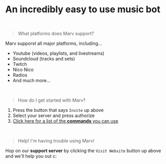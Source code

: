 # An incredibly easy to use music bot

<br>

> What platforms does Marv support?

Marv supporst all major platforms, including...
- Youtube (videos, playlists, and livestreams)
- Soundcloud (tracks and sets)
- Twitch
- Nico Nico
- Radios
- And much more...

<br>

> How do I get started with Marv?

1. Press the button that says `Invite` up above<br>
2. Select your server and press authorize<br>
3. [Click here for a list of the **commands** you can use](/marv/commands)

<br>

> Help! I'm having trouble using Marv!

Hop on our **support server** by clicking the `Visit Website` button up above and we'll help you out c:
